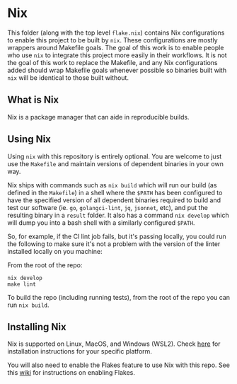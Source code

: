 # Nix

This folder (along with the top level `flake.nix`) contains Nix configurations to enable this project to be built by `nix`. These configurations are mostly wrappers around Makefile goals. The goal of this work is to enable people who use `nix` to integrate this project more easily in their workflows. It is not the goal of this work to replace the Makefile, and any Nix configurations added should wrap Makefile goals whenever possible so binaries built with `nix` will be identical to those built without.

## What is Nix

Nix is a package manager that can aide in reproducible builds.

## Using Nix

Using `nix` with this repository is entirely optional. You are welcome to just use the `Makefile` and maintain versions of dependent binaries in your own way.

Nix ships with commands such as `nix build` which will run our build (as defined in the `Makefile`) in a shell where the `$PATH` has been configured to have the specified version of all dependent binaries required to build and test our software (ie. `go`, `golangci-lint`, `jq`, `jsonnet`, etc), and put the resulting binary in a `result` folder. It also has a command `nix develop` which will dump you into a bash shell with a similarly configured `$PATH`. 

So, for example, if the CI lint job fails, but it's passing locally, you could run the following to make sure it's not a problem with the version of the linter installed locally on you machine:

From the root of the repo:

```console
nix develop
make lint
```

To build the repo (including running tests), from the root of the repo you can run `nix build`.

## Installing Nix

Nix is supported on Linux, MacOS, and Windows (WSL2). Check [here](https://nixos.org/download.html#download-nix) for installation instructions for your specific platform.

You will also need to enable the Flakes feature to use Nix with this repo. See this [wiki](https://nixos.wiki/wiki/Flakes) for instructions on enabling Flakes.
